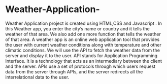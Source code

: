 # Weather-Application-

Weather Application project is created using HTML,CSS and Javascript .
In this Weather app, you enter the city’s name or country and it tells the weather of that area. We also add one more function that tells the weather of that area.
A weather app is an online web application tool that provides the user with current weather conditions along with temperature and other climatic conditions. We will use the API to fetch the weather data from the server and display it to the user.
API stands for Application Programming Interface. It is a technology that acts as an intermediary between the client and the server. APIs use a set of protocols through which users request data from the server through APIs, and the server redirects all the interrelational data to the user.
